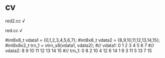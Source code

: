 # cv

red2.cc √

red.cc √


#int8x8_t vdata1 = {0,1,2,3,4,5,6,7};
#int8x8_t vdata2 = {8,9,10,11,12,13,14,15};
#int8x8x2_t trn_1 = vtrn_s8(vdata1, vdata2);
#// vdata1: 0   1   2   3   4   5   6   7
#// vdata2: 8   9  10  11  12  13  14  15
#// trn_1: 0  8  2  10  4  12  6  14  1  9  3  11  5  13  7  15


